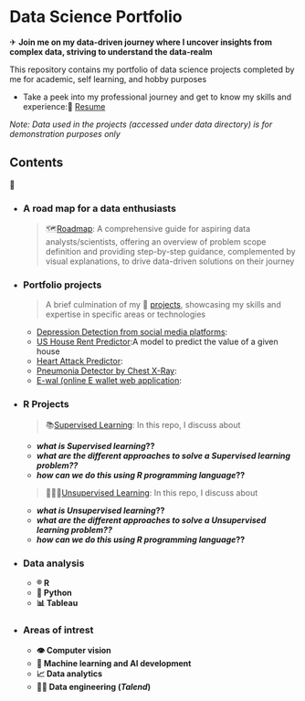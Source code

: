 # Data Science Portfolio

✈ __Join me on my data-driven journey where I uncover insights from complex data, striving to understand the data-realm__


This repository contains my portfolio of data science projects completed by me for academic, self learning, and hobby purposes
 
-   Take a peek into my professional journey and get to know my skills and experience:📝 [Resume](https://github.com/shreeramgs/Resume/blob/main/Shreeram%20datascience.pdf)

_Note: Data used in the projects (accessed under data directory) is for demonstration purposes only_


## Contents
📖
-   ### A road map for a data enthusiasts
    >   🗺️[Roadmap](https://github.com/shreeramgs/Data-Science-projects/blob/main/README.md): A comprehensive guide for aspiring data analysts/scientists, offering an overview of problem scope definition and providing step-by-step guidance, complemented by visual explanations, to drive data-driven solutions on their journey


-   ### Portfolio projects
    >A brief culmination of my 💼 [projects](https://github.com/shreeramgs/Data-Science-projects/tree/main), showcasing my skills and expertise in specific areas or technologies
    -   [Depression Detection from social media platforms](https://github.com/shreeramgs/depression_detector): 
    -   [US House Rent Predictor](https://github.com/shreeramgs/US_House_Rent_Predictor):A model to predict the value of a given house
    -   [Heart Attack Predictor]():
    -   [Pneumonia Detector by Chest X-Ray](https://github.com/shreeramgs/pneumonia_detector):
    -   [E-wal (online E wallet web application](https://github.com/shreeramgs/E-wal):

-   ### R Projects
    >   📚[Supervised Learning](https://github.com/shreeramgs/Data-Science-projects/tree/main/Data%20Science%20Projects/Supervised%20Learning%20Methods): In this repo, I discuss about

    -    **_what is Supervised learning_??**
    -   **_what are the different approaches to solve a Supervised learning problem??_** 
    -   **_how can we do this using R programming language_??**


    >   🕵🏻‍♂️[Unsupervised Learning](https://github.com/shreeramgs/Data-Science-projects/tree/main/Data%20Science%20Projects/unsupervised%20learning%20methods): In this repo, I discuss about
    -   **_what is Unsupervised learning_??**
    -   **_what are the different approaches to solve a Unsupervised learning problem??_** 
    -   **_how can we do this using R programming language_??**


-   ### Data analysis
    >   
    -   **®️ R**
    -   **🐍 Python**
    -   **📊 Tableau**

-   ### Areas of intrest
    -   **👁️ Computer vision**
    -   **🤖 Machine learning and AI development**
    -   **📈 Data analytics**
    -   **👷🏻 Data engineering (_Talend_)**
